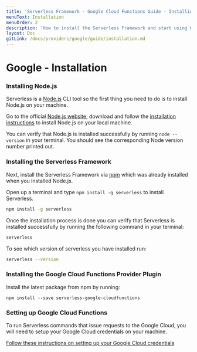 ```yaml
---
title: 'Serverless Framework - Google Cloud Functions Guide - Installing The Serverless Framework'
menuText: Installation
menuOrder: 2
description: 'How to install the Serverless Framework and start using Google Cloud Functions'
layout: Doc
gitLink: /docs/providers/google/guide/installation.md
---
```


# Google - Installation

### Installing Node.js

Serverless is a [Node.js](https://nodejs.org) CLI tool so the first thing you need to do is to install Node.js on your machine.

Go to the official [Node.js website](https://nodejs.org), download and follow the [installation instructions](https://nodejs.org/en/download/) to install Node.js on your local machine.

You can verify that Node.js is installed successfully by running `node --version` in your terminal. You should see the corresponding Node version number printed out.

### Installing the Serverless Framework

Next, install the Serverless Framework via [npm](https://npmjs.org) which was already installed when you installed Node.js.

Open up a terminal and type `npm install -g serverless` to install Serverless.

```bash
npm install -g serverless
```

Once the installation process is done you can verify that Serverless is installed successfully by running the following command in your terminal:

```bash
serverless
```

To see which version of serverless you have installed run:

```bash
serverless --version
```

### Installing the Google Cloud Functions Provider Plugin

Install the latest package from npm by running:

```
npm install --save serverless-google-cloudfunctions
```

### Setting up Google Cloud Functions

To run Serverless commands that issue requests to the Google Cloud, you will need to setup your Google Cloud credentials on your machine.

[Follow these instructions on setting up your Google Cloud credentials](../credentials)
